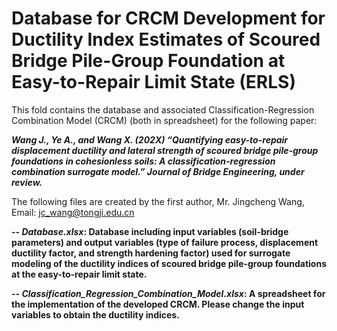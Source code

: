 # Database for CRCM Development for Ductility Index Estimates of Scoured Bridge Pile-Group Foundation at Easy-to-Repair Limit State (ERLS)

This fold contains the database and associated Classification-Regression Combination Model (CRCM) (both in spreadsheet) for the following paper:

***Wang J., Ye A., and Wang X. (202X) “Quantifying easy-to-repair displacement ductility and lateral strength of scoured bridge pile-group foundations in cohesionless soils: A classification-regression combination surrogate model.” Journal of Bridge Engineering, under review.***

The following files are created by the first author, Mr. Jingcheng Wang, Email: jc_wang@tongji.edu.cn

**-- _Database.xlsx_: Database including input variables (soil-bridge parameters) and output variables (type of failure process, displacement ductility factor, and strength hardening factor) used for surrogate modeling of the ductility indices of scoured bridge pile-group foundations at the easy-to-repair limit state.**

**-- _Classification_Regression_Combination_Model.xlsx_: A spreadsheet for the implementation of the developed CRCM. Please change the input variables to obtain the ductility indices.**
